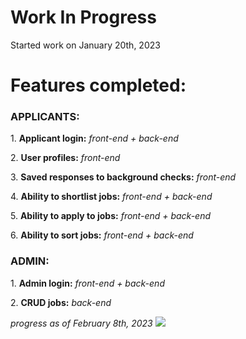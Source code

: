 <h1>Work In Progress</h1>

<p>Started work on January 20th, 2023</p>
<h1>Features completed:</h1>
<h3>APPLICANTS:</h3>
<p>1. <b>Applicant login:</b> <i>front-end + back-end</i></p>
<p>2. <b>User profiles:</b> <i>front-end</i></p>
<p>3. <b>Saved responses to background checks:</b> <i>front-end</i></p>
<p>4. <b>Ability to shortlist jobs:</b> <i>front-end + back-end</i></p>
<p>5. <b>Ability to apply to jobs:</b> <i>front-end + back-end</i></p>
<p>6. <b>Ability to sort jobs:</b> <i>front-end + back-end</i></p>
<h3>ADMIN:</h3>
<p>1. <b>Admin login:</b> <i>front-end + back-end</i></p>
<p>2. <b>CRUD jobs:</b> <i>back-end</i></p>

<i>progress as of February 8th, 2023</i>
<img src="https://cdn.discordapp.com/attachments/715319623637270638/1069371867804205056/image.png"/>
  
 